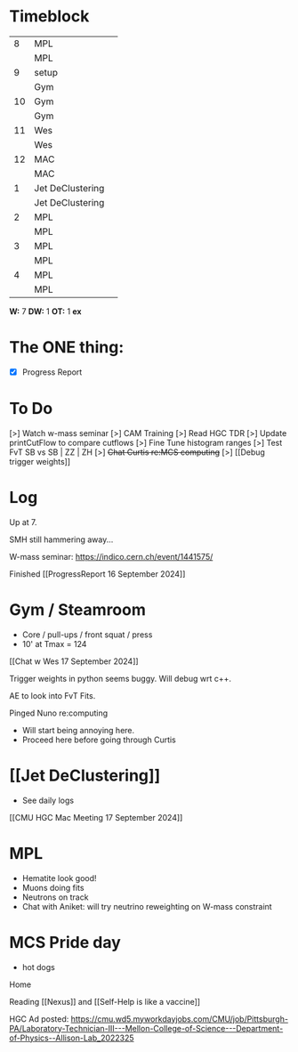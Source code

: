 # Timeblock

|     |                  |     |
| --- | ---------------- | --- |
| 8   | MPL              |     |
|     | MPL              |     |
| 9   | setup            |     |
|     | Gym              |     |
| 10  | Gym              |     |
|     | Gym              |     |
| 11  | Wes              |     |
|     | Wes              |     |
| 12  | MAC              |     |
|     | MAC              |     |
| 1   | Jet DeClustering |     |
|     | Jet DeClustering |     |
| 2   | MPL              |     |
|     | MPL              |     |
| 3   | MPL              |     |
|     | MPL              |     |
| 4   | MPL              |     |
|     | MPL              |     |

**W:** 7
**DW:**  1
**OT:** 1
**ex** 

# The ONE thing: 
- [x] Progress Report


# To Do
[>] Watch w-mass seminar
[>] CAM Training
[>] Read HGC TDR
[>] Update printCutFlow to compare cutflows
[>] Fine Tune histogram ranges
[>] Test FvT SB vs SB | ZZ | ZH
[>] ~~Chat Curtis re:MCS computing~~
[>]  [[Debug trigger weights]]


# Log

Up at 7. 

SMH still hammering away...

W-mass seminar: https://indico.cern.ch/event/1441575/

Finished [[ProgressReport 16 September 2024]]

# Gym / Steamroom
- Core / pull-ups / front squat / press
- 10' at Tmax = 124

[[Chat w Wes 17 September 2024]]

Trigger weights in python seems buggy.  Will debug wrt c++. 

AE to look into FvT Fits.

Pinged Nuno re:computing
- Will start being annoying here.
- Proceed here before going through Curtis

# [[Jet DeClustering]]
- See daily logs

[[CMU HGC Mac Meeting 17 September 2024]]

# MPL
- Hematite look good!
- Muons doing fits
- Neutrons on track 
- Chat with Aniket: will try neutrino reweighting on W-mass constraint

# MCS Pride day
- hot dogs

Home

Reading [[Nexus]] and [[Self-Help is like a vaccine]]

HGC Ad posted:
https://cmu.wd5.myworkdayjobs.com/CMU/job/Pittsburgh-PA/Laboratory-Technician-III---Mellon-College-of-Science---Department-of-Physics--Allison-Lab_2022325

